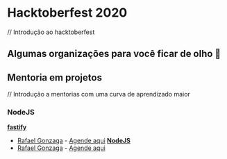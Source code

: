 # Hacktoberfest 2020

// Introdução ao hacktoberfest

## Algumas organizações para você ficar de olho :eyes:

## Mentoria em projetos

// Introdução a mentorias com uma curva de aprendizado maior

### NodeJS

**[fastify](https://github.com/fastify/fastify)**
 - [Rafael Gonzaga](@rafaelgss) - [Agende aqui](https://calendly.com/rafaelgss/30min)
**[NodeJS](https://github.com/nodejs/node)**
 - [Rafael Gonzaga](@rafaelgss) - [Agende aqui](https://calendly.com/rafaelgss/30min)
